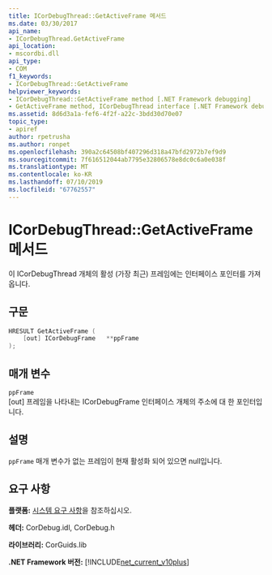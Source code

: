 ```yaml
---
title: ICorDebugThread::GetActiveFrame 메서드
ms.date: 03/30/2017
api_name:
- ICorDebugThread.GetActiveFrame
api_location:
- mscordbi.dll
api_type:
- COM
f1_keywords:
- ICorDebugThread::GetActiveFrame
helpviewer_keywords:
- ICorDebugThread::GetActiveFrame method [.NET Framework debugging]
- GetActiveFrame method, ICorDebugThread interface [.NET Framework debugging]
ms.assetid: 8d6d3a1a-fef6-4f2f-a22c-3bdd30d70e07
topic_type:
- apiref
author: rpetrusha
ms.author: ronpet
ms.openlocfilehash: 390a2c64508bf407296d318a47bfd2972b7ef9d9
ms.sourcegitcommit: 7f616512044ab7795e32806578e8dc0c6a0e038f
ms.translationtype: MT
ms.contentlocale: ko-KR
ms.lasthandoff: 07/10/2019
ms.locfileid: "67762557"
---
```

# <a name="icordebugthreadgetactiveframe-method"></a>ICorDebugThread::GetActiveFrame 메서드
이 ICorDebugThread 개체의 활성 (가장 최근) 프레임에는 인터페이스 포인터를 가져옵니다.  
  
## <a name="syntax"></a>구문  
  
```cpp  
HRESULT GetActiveFrame (  
    [out] ICorDebugFrame   **ppFrame  
);  
```  
  
## <a name="parameters"></a>매개 변수  
 `ppFrame`  
 [out] 프레임을 나타내는 ICorDebugFrame 인터페이스 개체의 주소에 대 한 포인터입니다.  
  
## <a name="remarks"></a>설명  
 `ppFrame` 매개 변수가 없는 프레임이 현재 활성화 되어 있으면 null입니다.  
  
## <a name="requirements"></a>요구 사항  
 **플랫폼:** [시스템 요구 사항](../../../../docs/framework/get-started/system-requirements.md)을 참조하십시오.  
  
 **헤더:** CorDebug.idl, CorDebug.h  
  
 **라이브러리:** CorGuids.lib  
  
 **.NET Framework 버전:** [!INCLUDE[net_current_v10plus](../../../../includes/net-current-v10plus-md.md)]
